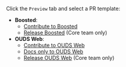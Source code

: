 Click the `Preview` tab and select a PR template:
- **Boosted**:
  - [Contribute to Boosted](?expand=1&template=boosted-contribution-template.md)
  - [Release Boosted](?expand=1&template=boosted-release-template.md) (Core team only)
- **OUDS Web**:
  - [Contribute to OUDS Web](?expand=1&template=ouds-contribution-template.md)
  - [Docs only to OUDS Web](?expand=1&template=ouds-doc-template.md)
  - [Release OUDS Web](?expand=1&template=ouds-release-template.md) (Core team only)

